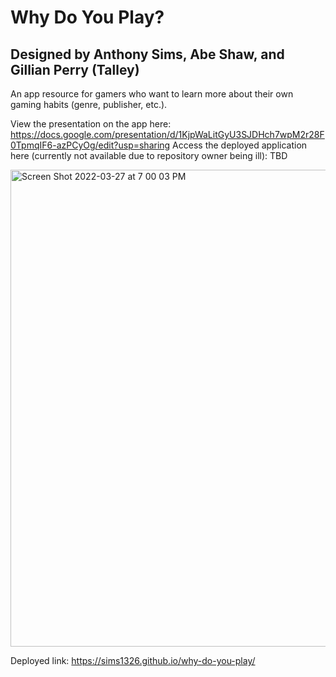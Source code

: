 # Why Do You Play?
## Designed by Anthony Sims, Abe Shaw, and Gillian Perry (Talley)

An app resource for gamers who want to learn more about their own gaming habits (genre, publisher, etc.).

View the presentation on the app here: https://docs.google.com/presentation/d/1KjpWaLitGyU3SJDHch7wpM2r28F0TpmqIF6-azPCyOg/edit?usp=sharing
Access the deployed application here (currently not available due to repository owner being ill): TBD

<img width="763" alt="Screen Shot 2022-03-27 at 7 00 03 PM" src="https://user-images.githubusercontent.com/93402175/160304954-8ace6ce3-e4a7-4e73-9b7d-f19e0c8ef6d0.png">

Deployed link: https://sims1326.github.io/why-do-you-play/
